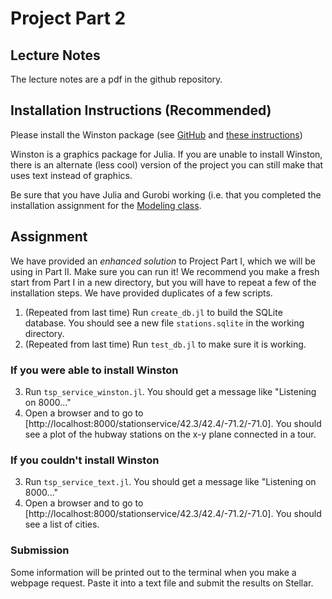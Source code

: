 # Project Part 2

## Lecture Notes

The lecture notes are a pdf in the github repository.

## Installation Instructions (Recommended)

Please install the Winston package (see [GitHub](https://github.com/nolta/Winston.jl) and [these instructions](http://homerreid.dyndns.org/teaching/18.330/InstallingWinston.shtml))

Winston is a graphics package for Julia.  If you are unable to install
Winston, there is an alternate (less cool) version of the project you
can still make that uses text instead of graphics.

Be sure that you have Julia and Gurobi working (i.e. that you completed the installation assignment for the [Modeling class](https://github.com/IainNZ/ORSoftwareTools2014/tree/master/Modelling).

## Assignment

We have provided an _enhanced solution_ to Project Part I, which we will be using in Part II.  Make sure you can run it!  We recommend you make a fresh start from Part I in a new directory, but you will have to repeat a few of the installation steps.  We have provided duplicates of a few scripts.

1. (Repeated from last time) Run `create_db.jl` to build the SQLite
database.  You should see a new file `stations.sqlite` in the working
directory.
2. (Repeated from last time) Run `test_db.jl` to make sure
it is working.

### If you were able to install Winston

3. Run `tsp_service_winston.jl`. You should get a message like "Listening on 8000..."
4. Open a browser and to go to [http://localhost:8000/stationservice/42.3/42.4/-71.2/-71.0].  You should see a plot of the hubway stations on the x-y plane connected in a tour.

### If you couldn't install Winston

3. Run `tsp_service_text.jl`. You should get a message like "Listening on 8000..."
4. Open a browser and to go to [http://localhost:8000/stationservice/42.3/42.4/-71.2/-71.0].  You should see a list of cities.


### Submission

Some information will be printed out to the terminal when you make a webpage request.  Paste it into a text file and submit the results on Stellar.
